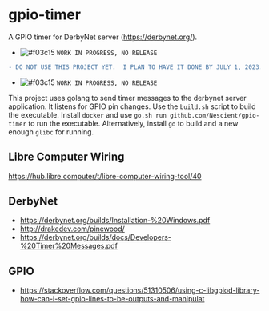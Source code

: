 # gpio-timer
A GPIO timer for DerbyNet server (https://derbynet.org/).

- ![#f03c15](https://placehold.co/15x15/f03c15/f03c15.png) `WORK IN PROGRESS, NO RELEASE`
```diff
- DO NOT USE THIS PROJECT YET.  I PLAN TO HAVE IT DONE BY JULY 1, 2023. PLEASE CHECK BACK THEN.
```
- ![#f03c15](https://placehold.co/15x15/f03c15/f03c15.png) `WORK IN PROGRESS, NO RELEASE`

This project uses golang to send timer messages to the derbynet server application.  It listens for GPIO pin changes.  Use the `build.sh` script to build the executable.  Install `docker` and use `go.sh run github.com/Nescient/gpio-timer` to run the executable.  Alternatively, install `go` to build and a new enough `glibc` for running.

## Libre Computer Wiring
https://hub.libre.computer/t/libre-computer-wiring-tool/40


## DerbyNet
- https://derbynet.org/builds/Installation-%20Windows.pdf
- http://drakedev.com/pinewood/
- https://derbynet.org/builds/docs/Developers-%20Timer%20Messages.pdf

<!-- RaceCoordinator, password "doyourbest" (without the quotes): this role can do anything at all. -->
<!-- RaceCrew, password "murphy" (as in Don Murphy, not Murphy’s Law): this role can do things -->
<!-- like check racers in, but not erase the database -->

## GPIO
- https://stackoverflow.com/questions/51310506/using-c-libgpiod-library-how-can-i-set-gpio-lines-to-be-outputs-and-manipulat